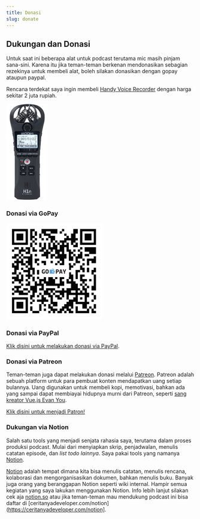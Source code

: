 ```yaml
---
title: Donasi
slug: donate
---
```


## Dukungan dan Donasi

Untuk saat ini beberapa alat untuk podcast terutama mic masih pinjam sana-sini. Karena itu jika teman-teman berkenan mendonasikan sebagian rezekinya untuk membeli alat, boleh silakan donasikan dengan gopay ataupun paypal.

Rencana terdekat saya ingin membeli [Handy Voice Recorder](https://www.tokopedia.com/okedealpedia/zoom-perekam-suara-digital-handy-voice-recorder-h1n-black?trkid=f%3DCa0000L000P0W0S0Sh%2CCo0Po0Fr0Cb0_src%3Duniverse_page%3D1_ob%3D23_q%3DZoom+H1n_po%3D1_catid%3D634&lt=%2Fsearchproduct%20-%20p1%20-%20product) dengan harga sekitar 2 juta rupiah.

<img style="height: 256px;" src="/images/zoom.png" alt="">

### Donasi via GoPay

<img style="height: 256px;" src="/images/gopay.png" alt="">

### Donasi via PayPal

[Klik disini untuk melakukan donasi via PayPal](https://www.paypal.me/rizafahmi/10).

### Donasi via Patreon

Teman-teman juga dapat melakukan donasi melalui [Patreon](https://www.patreon.com/bePatron?u=3067719). Patreon adalah sebuah platform untuk para pembuat konten mendapatkan uang setiap bulannya. Uang digunakan untuk membeli kopi, memotivasi, bahkan ada yang sampai dapat membiayai hidupnya murni dari Patreon, seperti [sang kreator Vue.js Evan You](https://www.patreon.com/evanyou).

<a href="https://www.patreon.com/bePatron?u=3067719" data-patreon-widget-type="become-patron-button">Klik disini untuk menjadi Patron!</a><!--script async src="https://c6.patreon.com/becomePatronButton.bundle.js"></script -->

### Dukungan via Notion

Salah satu tools yang menjadi senjata rahasia saya, terutama dalam proses produksi podcast. Mulai dari menyiapkan skrip, penjadwalan, menulis catatan episode, dan _list todo lainnya_. Saya pakai tools yang namanya [Notion](https://www.notion.so/?r=6445d974f9394c4299f682bd0855f5bd).

[Notion](https://www.notion.so/?r=6445d974f9394c4299f682bd0855f5bd) adalah tempat dimana kita bisa menulis catatan, menulis rencana, kolaborasi dan mengorganisasikan dokumen, bahkan menulis buku. Banyak juga orang yang beranggapan Notion seperti wiki internal. Hampir semua kegiatan yang saya lakukan menggunakan Notion. Info lebih lanjut silakan cek aja [notion.so](https://www.notion.so) atau jika teman-teman mau mendukung podcast ini bisa daftar di [ceritanyadeveloper.com/notion](https://ceritanyadeveloper.com/notion].
